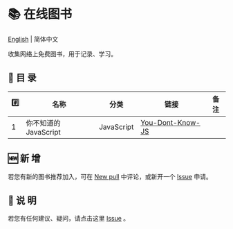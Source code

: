 # 📚 在线图书

[English](./README.md) | 简体中文

收集网络上免费图书，用于记录、学习。

## 📃 目 录

| #️⃣   | 名称                   | 分类       | 链接                  | 备注 |
| --- | --------------------- | ---------- | --------------------- | ---- |
| 1   | 你不知道的 JavaScript   | JavaScript | [You-Dont-Know-JS][js1] |      |

## 🆕 新 增

若您有新的图书推荐加入，可在 [New pull](https://github.com/Online-books/contents/issues/1) 中评论，或新开一个 [Issue](https://github.com/Online-books/contents/issues/new) 申请。

## 💭 说 明

若您有任何建议、疑问，请点击这里 [Issue](https://github.com/Online-books/contents/issues) 。


 <!-- Book link -->
[js1]:https://github.com/Online-books/You-Dont-Know-JS